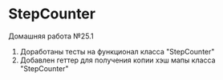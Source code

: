 # StepCounter
Домашняя работа №25.1
1. Доработаны тесты на функционал класса "StepCounter"
2. Добавлен геттер для получения копии хэш мапы класса "StepCounter"